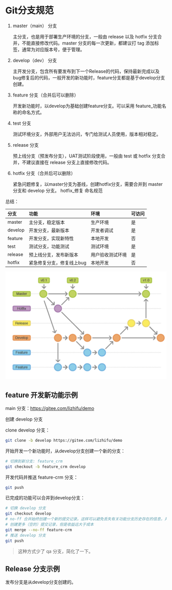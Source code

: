 # Git分支规范

1. master（main） 分支

   主分支，也是用于部署生产环境的分支，一般由 release 以及 hotfix 分支合并，不能直接修改代码。master 分支的每一次更新，都建议打 tag 添加标签，通常为对应版本号，便于管理。

2. develop（dev） 分支

   主开发分支，包含所有要发布到下一个Release的代码，保持最新完成以及bug修复后的代码，一般开发的新功能时，feature分支都是基于develop分支创建。

3. feature 分支（合并后可以删除）

   开发新功能时，以develop为基础创建feature分支。可以采用 feature_功能名称的命名方式。

4. test 分支

   测试环境分支，外部用户无法访问，专门给测试人员使用，版本相对稳定。

5. release 分支

   预上线分支（预发布分支），UAT测试阶段使用，一般由 test 或 hotfix 分支合并，不建议直接在 release 分支上直接修改代码。

6. hotfix 分支（合并后可以删除）

   紧急问题修复，以master分支为基线，创建hotfix分支，需要合并到 master 分支和 develop 分支。 hotfix_修复 命名规范

总结：

| 分支    | 功能                      | 环境             | 可访问 |
| :------ | :------------------------ | :--------------- | :----- |
| master  | 主分支，稳定版本          | 生产环境         | 是     |
| develop | 开发分支，最新版本        | 开发者调试       | 是     |
| feature | 开发分支，实现新特性      | 本地开发         | 否     |
| test    | 测试分支，功能测试        | 测试环境         | 是     |
| release | 预上线分支，发布新版本    | 用户验收测试环境 | 是     |
| hotfix  | 紧急修复分支，修复线上bug | 本地开发         | 否     |

![image-20230916105005256](image/image-20230916105005256.png)

## feature 开发新功能示例

main 分支：https://gitee.com/lizhifu/demo

创建 develop 分支

clone develop 分支：

```bash
git clone -b develop https://gitee.com/lizhifu/demo
```

开始开发一个新功能时，从develop分支创建一个新的分支：

```bash
# 切换到新分支: feature_crm
git checkout -b feature_crm develop 
```

开发代码并推送 feature-crm 分支：

```bash
git push
```

已完成的功能可以合并到develop分支：

```bash
# 切换 develop 分支
git checkout develop
# no-ff 合并始终创建一个新的提交记录。这样可以避免丢失有关功能分支历史存在的信息，并将一起添加功能的所有提交组合在一起。
# 创建更多（空的）提交记录，但是收益远大于成本
git merge --no-ff feature-crm 
# 推送 develop 分支
git push
```

> 这种方式少了 qa 分支，简化了一下。

## Release 分支示例

发布分支是从develop分支创建的。

